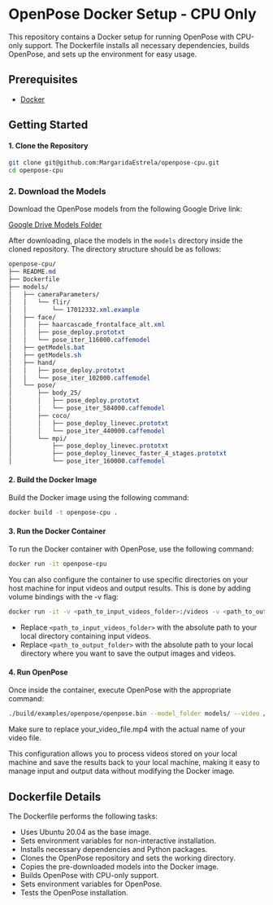 # OpenPose Docker Setup - CPU Only

This repository contains a Docker setup for running OpenPose with CPU-only support. The Dockerfile installs all necessary dependencies, builds OpenPose, and sets up the environment for easy usage.

## Prerequisites

- [Docker](https://docs.docker.com/get-docker/)

## Getting Started

#### 1. Clone the Repository

```sh
git clone git@github.com:MargaridaEstrela/openpose-cpu.git
cd openpose-cpu
```

### 2. Download the Models

Download the OpenPose models from the following Google Drive link:

[Google Drive Models Folder](https://drive.google.com/drive/folders/1ZrtLJBTt8lUmrSqDQuWoBWjdi96OiUJU?usp=sharing)

After downloading, place the models in the `models` directory inside the cloned repository. The directory structure should be as follows:

```scss
openpose-cpu/
├── README.md
├── Dockerfile
├── models/
│   ├── cameraParameters/
│   │   └── flir/
│   │       └── 17012332.xml.example
│   ├── face/
│   │   ├── haarcascade_frontalface_alt.xml
│   │   ├── pose_deploy.prototxt
│   │   └── pose_iter_116000.caffemodel
│   ├── getModels.bat
│   ├── getModels.sh
│   ├── hand/
│   │   ├── pose_deploy.prototxt
│   │   └── pose_iter_102000.caffemodel
│   └── pose/
│       ├── body_25/
│       │   ├── pose_deploy.prototxt
│       │   └── pose_iter_584000.caffemodel
│       ├── coco/
│       │   ├── pose_deploy_linevec.prototxt
│       │   └── pose_iter_440000.caffemodel
│       └── mpi/
│           ├── pose_deploy_linevec.prototxt
│           ├── pose_deploy_linevec_faster_4_stages.prototxt
│           └── pose_iter_160000.caffemodel
```

#### 2. Build the Docker Image
Build the Docker image using the following command:
```sh
docker build -t openpose-cpu .
```

#### 3. Run the Docker Container
To run the Docker container with OpenPose, use the following command:
```sh
docker run -it openpose-cpu
```

You can also configure the container to use specific directories on your host machine for input videos and output results. This is done by adding volume bindings with the -v flag:

```sh
docker run -it -v <path_to_input_videos_folder>:/videos -v <path_to_output_folder>:/output openpose-cpu
```

- Replace `<path_to_input_videos_folder>` with the absolute path to your local directory containing input videos.
- Replace `<path_to_output_folder>` with the absolute path to your local directory where you want to save the output images and videos.

#### 4. Run OpenPose
Once inside the container, execute OpenPose with the appropriate command:
```sh
./build/examples/openpose/openpose.bin --model_folder models/ --video /videos/your_video_file.mp4 --write_images /output/images/ --write_video /output/processed_video.avi --display 0
```
Make sure to replace your_video_file.mp4 with the actual name of your video file.

This configuration allows you to process videos stored on your local machine and save the results back to your local machine, making it easy to manage input and output data without modifying the Docker image.

## Dockerfile Details
The Dockerfile performs the following tasks:

- Uses Ubuntu 20.04 as the base image.
- Sets environment variables for non-interactive installation.
- Installs necessary dependencies and Python packages.
- Clones the OpenPose repository and sets the working directory.
- Copies the pre-downloaded models into the Docker image.
- Builds OpenPose with CPU-only support.
- Sets environment variables for OpenPose.
- Tests the OpenPose installation.

